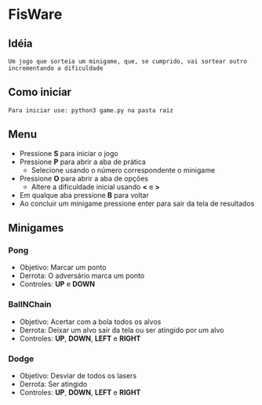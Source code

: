 # FisWare
## Idéia
    Um jogo que sorteia um minigame, que, se cumprido, vai sortear outro incrementando a dificuldade

## Como iniciar
    Para iniciar use: python3 game.py na pasta raiz
## Menu
- Pressione **S** para iniciar o jogo
- Pressione **P** para abrir a aba de prática
    - Selecione usando o número correspondente o minigame
- Pressione **O** para abrir a aba de opções
    - Altere a dificuldade inicial usando **<** e **>**
- Em qualque aba pressione **B** para voltar
- Ao concluir um minigame pressione enter para sair da tela de resultados
## Minigames
### Pong
- Objetivo: Marcar um ponto
- Derrota: O adversário marca um ponto
- Controles: **UP** e **DOWN**
### BallNChain
- Objetivo: Acertar com a bola todos os alvos
- Derrota: Deixar um alvo sair da tela ou ser atingido por um alvo
- Controles: **UP**, **DOWN**, **LEFT** e **RIGHT**
### Dodge
- Objetivo: Desviar de todos os lasers
- Derrota: Ser atingido
- Controles: **UP**, **DOWN**, **LEFT** e **RIGHT**
